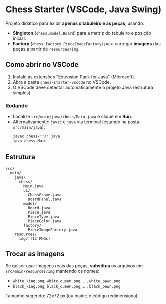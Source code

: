 # Chess Starter (VSCode, Java Swing)

Projeto didático para exibir **apenas o tabuleiro e as peças**, usando:
- **Singleton** (`chess.model.Board`) para a matriz do tabuleiro e posição inicial.
- **Factory** (`chess.factory.PieceImageFactory`) para carregar **imagens** das peças a partir de `resources/img`.

## Como abrir no VSCode
1. Instale as extensões "Extension Pack for Java" (Microsoft).
2. Abra a pasta `chess-starter-vscode` no VSCode.
3. O VSCode deve detectar automaticamente o projeto Java (estrutura simples).

### Rodando
- Localize `src/main/java/chess/Main.java` e clique em **Run**.
- Alternativamente: `javac` e `java` via terminal (estando na pasta `src/main/java`):
  ```bash
  javac chess/**/*.java
  java chess.Main
  ```

## Estrutura
```
src/
  main/
    java/
      chess/
        Main.java
        ui/
          ChessFrame.java
          BoardPanel.java
        model/
          Board.java
          Piece.java
          PieceType.java
          PieceColor.java
        factory/
          PieceImageFactory.java
    resources/
      img/ (12 PNGs)
```

## Trocar as imagens
Se quiser usar imagens reais das peças, **substitua** os arquivos em `src/main/resources/img` mantendo os nomes:
- `white_king.png`, `white_queen.png`, ..., `white_pawn.png`
- `black_king.png`, `black_queen.png`, ..., `black_pawn.png`

Tamanho sugerido: 72x72 px (ou maior; o código redimensiona).